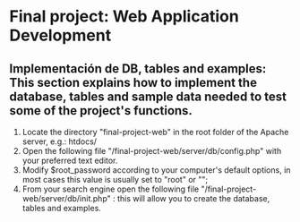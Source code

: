 # Final project: Web Application Development


## Implementación de DB, tables and examples: This section explains how to implement the database, tables and sample data needed to test some of the project's functions. 

1. Locate the directory "final-project-web" in the root folder of the Apache server, e.g.: htdocs/
2. Open the following file "/final-project-web/server/db/config.php" with your preferred text editor. 
3. Modify $root_password according to your computer's default options, in most cases this value is usually set to "root" or "";
4. From your search engine open the following file "/final-project-web/server/db/init.php" : this will allow you to create the database, tables and examples.

## 